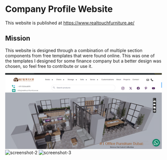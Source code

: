 
# Company Profile Website

This website is published at https://www.realtouchfurniture.ae/



## Mission

This website is designed through a combination of multiple section components from free templates that were found online. This was one
of the templates I designed for some finance company but a better design was chosen, so feel free to contribute or use it.

![screenshot-1](https://github.com/realtouchofficefurniture/RealTouchOfficeFurniture/blob/main/05.08.2024_12.21.57_REC.png)
![screenshot-2](https://user-images.githubusercontent.com/30547148/173818501-4b33275b-35ea-4266-bb35-dbc1e068e7fb.png)
![screenshot-3](https://user-images.githubusercontent.com/30547148/173818534-c6c289ff-c283-46be-916d-8c5d584deb1b.png)
